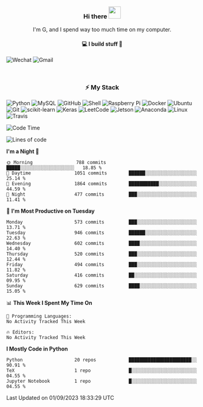 <h3 align="center"> Hi there <img src="https://raw.githubusercontent.com/ShahriarShafin/ShahriarShafin/main/Assets/handshake.gif" height="32px"></h3>

<p align="center">
I'm G, and I spend way too much time on my computer.
</p>

<h4 align="center">
💻 I build stuff 🌱 </a>
</h4>

![Wechat](https://img.shields.io/badge/-gavingsf-07C160?style=flat-square&logo=WeChat&logoColor=white)
![Gmail](https://img.shields.io/badge/--D14836?style=flat-square&logo=Gmail&logoColor=white)


<br/>
<h3 align="center">
⚡ My Stack
</h3>

![Python](https://img.shields.io/badge/-Python-black?style=flat-square&logo=Python)
![MySQL](https://img.shields.io/badge/-MySQL-black?style=flat-square&logo=mysql)
![GitHub](https://img.shields.io/badge/-GitHub-181717?style=flat-square&logo=github)
![Shell](https://img.shields.io/badge/-shell-5391FE?style=flat-square&logo=PowerShell&logoColor=white)
![Raspberry Pi](https://img.shields.io/badge/-Raspberry%20Pi-C51A4A?style=flat-square&logo=Raspberry-Pi)
![Docker](https://img.shields.io/badge/-Docker-black?style=flat-square&logo=docker)
![Ubuntu](https://img.shields.io/badge/-Ubuntu-772953?style=flat-square&logo=Ubuntu&logoColor=white)
![Git](https://img.shields.io/badge/-Git-F44D27?style=flat-square&logo=Git&logoColor=white)
![scikit-learn](https://img.shields.io/badge/-scikitlearn-000000?style=flat-square&logo=scikit-learn)
![Keras](https://img.shields.io/badge/-Keras-D00000?style=flat-square&logo=keras)
![LeetCode](https://img.shields.io/badge/-LeetCode-000000?style=flat-square&logo=LeetCode)
![Jetson](https://img.shields.io/badge/-Jetson-76B900?style=flat-square&logo=Nvidia&logoColor=white)
![Anaconda](https://img.shields.io/badge/-Anaconda-44A833?style=flat-square&logo=Anaconda&logoColor=white)
![Linux](https://img.shields.io/badge/-Linux-FCC264?style=flat-square&logo=Linux&logoColor=black)
![Travis](https://img.shields.io/badge/-TravisCI-3EAAAF?style=flat-square&logo=travis-ci&logoColor=white)




<!--START_SECTION:waka-->
![Code Time](http://img.shields.io/badge/Code%20Time-36%20mins-blue)

![Lines of code](https://img.shields.io/badge/From%20Hello%20World%20I%27ve%20Written-194.7%20thousand%20lines%20of%20code-blue)

**I'm a Night 🦉** 

```text
🌞 Morning                788 commits         █████░░░░░░░░░░░░░░░░░░░░   18.85 % 
🌆 Daytime                1051 commits        ██████░░░░░░░░░░░░░░░░░░░   25.14 % 
🌃 Evening                1864 commits        ███████████░░░░░░░░░░░░░░   44.59 % 
🌙 Night                  477 commits         ███░░░░░░░░░░░░░░░░░░░░░░   11.41 % 
```
📅 **I'm Most Productive on Tuesday** 

```text
Monday                   573 commits         ███░░░░░░░░░░░░░░░░░░░░░░   13.71 % 
Tuesday                  946 commits         ██████░░░░░░░░░░░░░░░░░░░   22.63 % 
Wednesday                602 commits         ████░░░░░░░░░░░░░░░░░░░░░   14.40 % 
Thursday                 520 commits         ███░░░░░░░░░░░░░░░░░░░░░░   12.44 % 
Friday                   494 commits         ███░░░░░░░░░░░░░░░░░░░░░░   11.82 % 
Saturday                 416 commits         ██░░░░░░░░░░░░░░░░░░░░░░░   09.95 % 
Sunday                   629 commits         ████░░░░░░░░░░░░░░░░░░░░░   15.05 % 
```


📊 **This Week I Spent My Time On** 

```text
💬 Programming Languages: 
No Activity Tracked This Week

🔥 Editors: 
No Activity Tracked This Week
```

**I Mostly Code in Python** 

```text
Python                   20 repos            ███████████████████████░░   90.91 % 
TeX                      1 repo              █░░░░░░░░░░░░░░░░░░░░░░░░   04.55 % 
Jupyter Notebook         1 repo              █░░░░░░░░░░░░░░░░░░░░░░░░   04.55 % 
```




 Last Updated on 01/09/2023 18:33:29 UTC
<!--END_SECTION:waka-->

